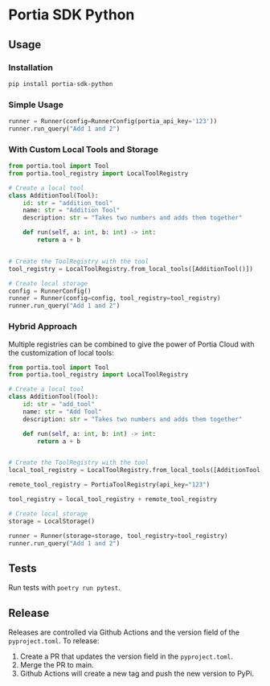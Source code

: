 # Portia SDK Python


## Usage

### Installation

```bash
pip install portia-sdk-python 
```


### Simple Usage

```python
runner = Runner(config=RunnerConfig(portia_api_key='123'))
runner.run_query("Add 1 and 2")
```


### With Custom Local Tools and Storage

```python
from portia.tool import Tool
from portia.tool_registry import LocalToolRegistry

# Create a local tool
class AdditionTool(Tool):
    id: str = "addition_tool"
    name: str = "Addition Tool"
    description: str = "Takes two numbers and adds them together"

    def run(self, a: int, b: int) -> int:
        return a + b


# Create the ToolRegistry with the tool
tool_registry = LocalToolRegistry.from_local_tools([AdditionTool()])

# Create local storage
config = RunnerConfig()
runner = Runner(config=config, tool_registry=tool_registry)
runner.run_query("Add 1 and 2")
```

### Hybrid Approach

Multiple registries can be combined to give the power of Portia Cloud with the customization of local tools:

```python
from portia.tool import Tool
from portia.tool_registry import LocalToolRegistry

# Create a local tool
class AdditionTool(Tool):
    id: str = "add_tool"
    name: str = "Add Tool"
    description: str = "Takes two numbers and adds them together"

    def run(self, a: int, b: int) -> int:
        return a + b


# Create the ToolRegistry with the tool
local_tool_registry = LocalToolRegistry.from_local_tools([AdditionTool()])

remote_tool_registry = PortiaToolRegistry(api_key="123")

tool_registry = local_tool_registry + remote_tool_registry

# Create local storage
storage = LocalStorage()

runner = Runner(storage=storage, tool_registry=tool_registry)
runner.run_query("Add 1 and 2")
```


## Tests

Run tests with `poetry run pytest`.

## Release

Releases are controlled via Github Actions and the version field of the `pyproject.toml`. To release:

1. Create a PR that updates the version field in the `pyproject.toml`.
2. Merge the PR to main.
3. Github Actions will create a new tag and push the new version to PyPi.